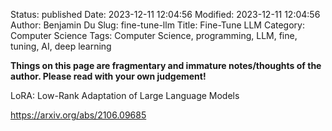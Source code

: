 Status: published
Date: 2023-12-11 12:04:56
Modified: 2023-12-11 12:04:56
Author: Benjamin Du
Slug: fine-tune-llm
Title: Fine-Tune LLM
Category: Computer Science
Tags: Computer Science, programming, LLM, fine, tuning, AI, deep learning

**Things on this page are fragmentary and immature notes/thoughts of the author. Please read with your own judgement!**


LoRA: Low-Rank Adaptation of Large Language Models

https://arxiv.org/abs/2106.09685